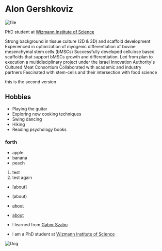 # Alon Gershkoviz
![file](https://github.com/user-attachments/assets/a2e8e8ef-1b38-4c72-b678-9260cdc35fa1)

PhD student at [Wizmann Institute of Science](https://www.weizmann.ac.il/pages/)

Strong background in tissue culture (2D & 3D) and scaffold development 
Experienced in optimization of myogenic differentiation of bovine mesenchymal stem cells (bMSCs) 
Successfully developed cellulose based scaffolds that support bMSCs growth and differentiation. 
Led from plan to execution a multidisciplinary project under the Israel Innovation Authority's Cultured Meat Consortium 
Collaborated with academic and industry partners 
Fascinated with stem-cells and their intersection with food science 

this is the second version 

## Hobbies
* Playing the guitar
* Exploring new cooking techniques
* Swing dancing
* Hiking
* Reading psychology books

### forth

* apple
* banana
* peach

1. test
2. test again

* [about]
* (about)
* [about](about.md)
* [about](/about)


* I learned from [Gabor Szabo](https://github.szabgab.com/)
* I am a PhD student at [Wizmann Institute of Science](https://www.weizmann.ac.il/pages/)

![Dog](https://encrypted-tbn0.gstatic.com/images?q=tbn:ANd9GcTwyXeKDN29AmZgZPLS7n0Bepe8QmVappBwZCeA3XWEbWNdiDFB)
